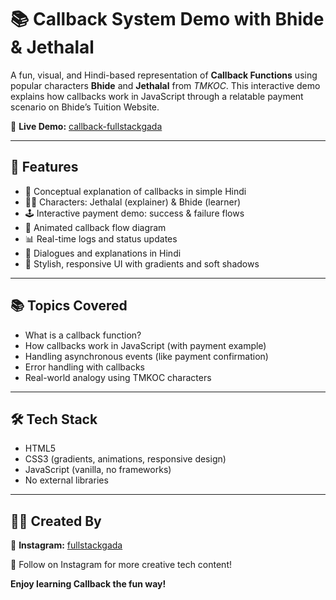 # 📚 Callback System Demo with Bhide & Jethalal

A fun, visual, and Hindi-based representation of **Callback Functions** using popular characters **Bhide** and **Jethalal** from *TMKOC*. This interactive demo explains how callbacks work in JavaScript through a relatable payment scenario on Bhide’s Tuition Website.

🔗 **Live Demo:** [callback-fullstackgada](https://callback-fullstackgada.netlify.app/)

---

## 🎯 Features

- 🧠 Conceptual explanation of callbacks in simple Hindi
- 🧑‍💼 Characters: Jethalal (explainer) & Bhide (learner)
- 🕹️ Interactive payment demo: success & failure flows
- 🔄 Animated callback flow diagram
- 📊 Real-time logs and status updates
- 💬 Dialogues and explanations in Hindi
- 🌈 Stylish, responsive UI with gradients and soft shadows

---

## 📚 Topics Covered

- What is a callback function?
- How callbacks work in JavaScript (with payment example)
- Handling asynchronous events (like payment confirmation)
- Error handling with callbacks
- Real-world analogy using TMKOC characters

---

## 🛠️ Tech Stack

- HTML5
- CSS3 (gradients, animations, responsive design)
- JavaScript (vanilla, no frameworks)
- No external libraries

---

## 👨‍🎨 Created By

🔗 **Instagram:** [fullstackgada](https://www.instagram.com/fullstackgada/)

🤝 Follow on Instagram for more creative tech content!

**Enjoy learning Callback the fun way!**
